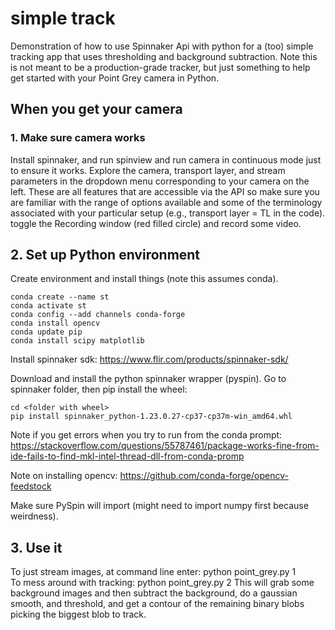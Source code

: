 # simple track
Demonstration of how to use Spinnaker Api with python for a (too) simple tracking app that uses thresholding and background subtraction. Note this is not meant to be a production-grade tracker, but just something to help get started with your Point Grey camera in Python.

## When you get your camera
### 1. Make sure camera works    
Install spinnaker, and run spinview and run camera in continuous mode just to ensure it works. Explore the camera, transport layer, and stream parameters in the dropdown menu corresponding to your camera on the left. These are all features that are accessible via the API so make sure you are familiar with the range of options available and some of the terminology associated with your particular setup (e.g., transport layer = TL in the code). toggle the Recording window (red filled circle) and record some video.

## 2. Set up Python environment    
Create environment and install things (note this assumes conda).

    conda create --name st
    conda activate st
    conda config --add channels conda-forge
    conda install opencv
    conda update pip
    conda install scipy matplotlib

Install spinnaker sdk:
https://www.flir.com/products/spinnaker-sdk/

Download and install the python spinnaker wrapper (pyspin). Go to spinnaker folder, then pip install the wheel:

    cd <folder with wheel>
    pip install spinnaker_python-1.23.0.27-cp37-cp37m-win_amd64.whl
Note if you get errors when you try to run from the conda prompt: https://stackoverflow.com/questions/55787461/package-works-fine-from-ide-fails-to-find-mkl-intel-thread-dll-from-conda-promp

Note on installing opencv:
  https://github.com/conda-forge/opencv-feedstock

Make sure PySpin will import (might need to import numpy first because weirdness).

## 3. Use it
To just stream images, at command line enter:
  python point_grey.py 1  
To mess around with tracking:
  python point_grey.py 2
This will grab some background images and then subtract the background, do a gaussian smooth, and threshold, and get a contour of the remaining binary blobs picking the biggest blob to track.
